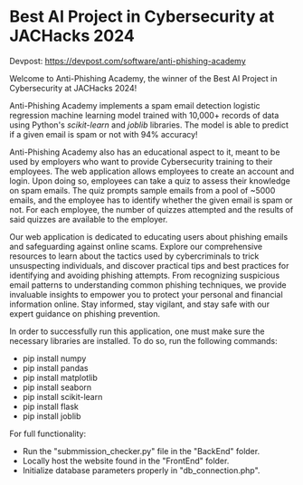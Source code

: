 # Best AI Project in Cybersecurity at JACHacks 2024

Devpost: https://devpost.com/software/anti-phishing-academy

Welcome to Anti-Phishing Academy, the winner of the Best AI Project in Cybersecurity at JACHacks 2024!

Anti-Phishing Academy implements a spam email detection logistic regression machine learning model trained with 10,000+ records of data using Python's *scikit-learn* and *joblib* libraries. The model is able to predict if a given email is spam or not with 94% accuracy!

Anti-Phishing Academy also has an educational aspect to it, meant to be used by employers who want to provide Cybersecurity training to their employees. The web application allows employees to create an account and login. Upon doing so, employees can take a quiz to assess their knowledge on spam emails. The quiz prompts sample emails from a pool of ~5000 emails, and the employee has to identify whether the given email is spam or not. For each employee, the number of quizzes attempted and the results of said quizzes are available to the employer.

Our web application is dedicated to educating users about phishing emails and safeguarding against online scams. Explore our comprehensive resources to learn about the tactics used by cybercriminals to trick unsuspecting individuals, and discover practical tips and best practices for identifying and avoiding phishing attempts. From recognizing suspicious email patterns to understanding common phishing techniques, we provide invaluable insights to empower you to protect your personal and financial information online. Stay informed, stay vigilant, and stay safe with our expert guidance on phishing prevention.

In order to successfully run this application, one must make sure the necessary libraries are installed.
To do so, run the following commands:
- pip install numpy
- pip install pandas
- pip install matplotlib
- pip install seaborn
- pip install scikit-learn
- pip install flask
- pip install joblib

For full functionality:
- Run the "submmission_checker.py" file in the "BackEnd" folder.
- Locally host the website found in the "FrontEnd" folder.
- Initialize database parameters properly in "db_connection.php".
